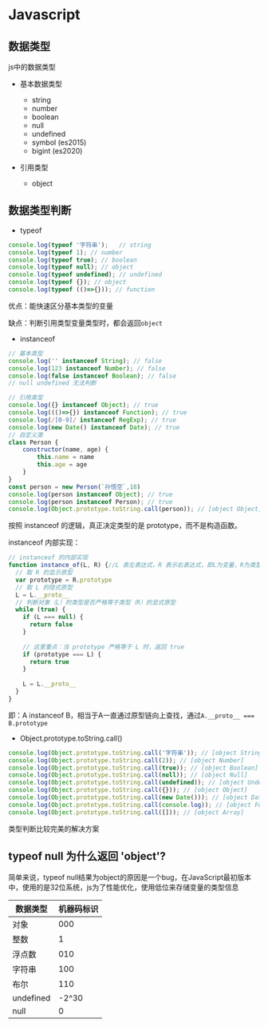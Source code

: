 <!--
 * @Author       : HyFun
 * @Date         : 2021-04-19 13:58:53
 * @Description  : 学习笔记
 * @LastEditors  : HyFun
 * @LastEditTime : 2021-04-19 15:15:16
-->
# Javascript

## 数据类型
js中的数据类型
- 基本数据类型
    - string
    - number
    - boolean
    - null
    - undefined
    - symbol (es2015)
    - bigint (es2020)

- 引用类型
    - object

## 数据类型判断
- typeof
```js
console.log(typeof '字符串');   // string
console.log(typeof 1); // number
console.log(typeof true); // boolean
console.log(typeof null); // object
console.log(typeof undefined); // undefined
console.log(typeof {}); // object
console.log(typeof (()=>{})); // function
```
优点：能快速区分基本类型的变量

缺点：判断引用类型变量类型时，都会返回`object`

- instanceof
```js
// 基本类型
console.log('' instanceof String); // false
console.log(123 instanceof Number); // false
console.log(false instanceof Boolean); // false
// null undefined 无法判断

// 引用类型
console.log({} instanceof Object); // true
console.log((()=>{}) instanceof Function); // true
console.log(/[0-9]/ instanceof RegExp); // true
console.log(new Date() instanceof Date); // true
// 自定义类
class Person {
    constructor(name, age) {
        this.name = name
        this.age = age
    }
}
const person = new Person(`孙悟空`,18)
console.log(person instanceof Object); // true
console.log(person instanceof Person); // true
console.log(Object.prototype.toString.call(person)); // [object Object]
```
按照 instanceof 的逻辑，真正决定类型的是 prototype，而不是构造函数。

instanceof 内部实现：
```js
// instanceof 的内部实现 
function instance_of(L, R) {//L 表左表达式，R 表示右表达式，即L为变量，R为类型
  // 取 R 的显示原型
  var prototype = R.prototype
  // 取 L 的隐式原型
  L = L.__proto__
  // 判断对象（L）的类型是否严格等于类型（R）的显式原型
  while (true) { 
    if (L === null) {
      return false
    }
   
    // 这里重点：当 prototype 严格等于 L 时，返回 true
    if (prototype === L) {
      return true
    } 
 
    L = L.__proto__
  } 
}
```
即：A instanceof B，相当于A一直通过原型链向上查找，通过`A.__proto__ === B.prototype`


- Object.prototype.toString.call()
```js
console.log(Object.prototype.toString.call('字符串')); // [object String]
console.log(Object.prototype.toString.call(2)); // [object Number]
console.log(Object.prototype.toString.call(true)); // [object Boolean]
console.log(Object.prototype.toString.call(null)); // [object Null]
console.log(Object.prototype.toString.call(undefined)); // [object Undefined]
console.log(Object.prototype.toString.call({})); // [object Object]
console.log(Object.prototype.toString.call(new Date())); // [object Date]
console.log(Object.prototype.toString.call(console.log)); // [object Function]
console.log(Object.prototype.toString.call([])); // [object Array]
```
类型判断比较完美的解决方案

## typeof null 为什么返回 'object'?
简单来说，typeof null结果为object的原因是一个bug，在JavaScript最初版本中，使用的是32位系统，js为了性能优化，使用低位来存储变量的类型信息

| 数据类型 | 机器码标识 |
| - | - |
| 对象 | 000 |
| 整数 | 1 |
| 浮点数 | 010 |
| 字符串 | 100 |
| 布尔 | 110 |
| undefined | -2^30 |
| null | 0 |